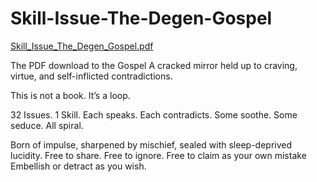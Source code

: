 # Skill-Issue-The-Degen-Gospel
[Skill_Issue_The_Degen_Gospel.pdf](https://github.com/user-attachments/files/19712815/Skill_Issue_The_Degen_Gospel.pdf)


The PDF download to the Gospel
A cracked mirror held up to craving, virtue, and self-inflicted contradictions.

This is not a book. It’s a loop.

32 Issues.
1 Skill.
Each speaks. Each contradicts.
Some soothe. Some seduce.
All spiral.

Born of impulse, sharpened by mischief, sealed with sleep-deprived lucidity.
Free to share. Free to ignore. Free to claim as your own mistake
Embellish or detract as you wish.
